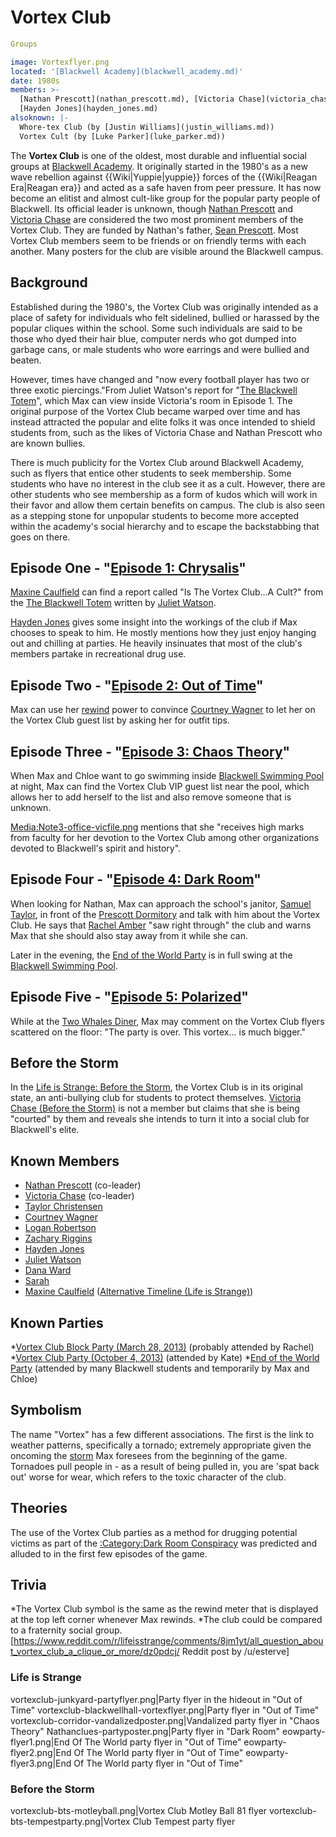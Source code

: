 #  Vortex Club 

```yaml
Groups

image: Vortexflyer.png
located: '[Blackwell Academy](blackwell_academy.md)'
date: 1980s
members: >-
  [Nathan Prescott](nathan_prescott.md), [Victoria Chase](victoria_chase.md),
  [Hayden Jones](hayden_jones.md)
alsoknown: |-
  Whore-tex Club (by [Justin Williams](justin_williams.md))
  Vortex Cult (by [Luke Parker](luke_parker.md))
```

The **Vortex Club** is one of the oldest, most durable and influential social groups at [Blackwell Academy](blackwell_academy.md). It originally started in the 1980's as a new wave rebellion against {{Wiki|Yuppie|yuppie}} forces of the {{Wiki|Reagan Era|Reagan era}} and acted as a safe haven from peer pressure. It has now become an elitist and almost cult-like group for the popular party people of Blackwell. Its official leader is unknown, though [Nathan Prescott](nathan_prescott.md) and [Victoria Chase](victoria_chase.md) are considered the two most prominent members of the Vortex Club. They are funded by Nathan's father, [Sean Prescott](sean_prescott.md). Most Vortex Club members seem to be friends or on friendly terms with each another. Many posters for the club are visible around the Blackwell campus.

##  Background 
Established during the 1980's, the Vortex Club was originally intended as a place of safety for individuals who felt sidelined, bullied or harassed by the popular cliques within the school. Some such individuals are said to be those who dyed their hair blue, computer nerds who got dumped into garbage cans, or male students who wore earrings and were bullied and beaten.

However, times have changed and "now every football player has two or three exotic piercings."From Juliet Watson's report for "[The Blackwell Totem](the_blackwell_totem.md)", which Max can view inside Victoria's room in Episode 1. The original purpose of the Vortex Club became warped over time and has instead attracted the popular and elite folks it was once intended to shield students from, such as the likes of Victoria Chase and Nathan Prescott who are known bullies.

There is much publicity for the Vortex Club around Blackwell Academy, such as flyers that entice other students to seek membership. Some students who have no interest in the club see it as a cult. However, there are other students who see membership as a form of kudos which will work in their favor and allow them certain benefits on campus. The club is also seen as a stepping stone for unpopular students to become more accepted within the academy's social hierarchy and to escape the backstabbing that goes on there.

##  Episode One - "[Episode 1: Chrysalis](chrysalis.md)" 
[Maxine Caulfield](max_caulfield.md) can find a report called "Is The Vortex Club...A Cult?" from the [The Blackwell Totem](the_blackwell_totem.md) written by [Juliet Watson](juliet_watson.md).

[Hayden Jones](hayden_jones.md) gives some insight into the workings of the club if Max chooses to speak to him. He mostly mentions how they just enjoy hanging out and chilling at parties. He heavily insinuates that most of the club's members partake in recreational drug use.

##  Episode Two - "[Episode 2: Out of Time](out_of_time.md)" 
Max can use her [rewind](rewind.md) power to convince [Courtney Wagner](courtney_wagner.md) to let her on the Vortex Club guest list by asking her for outfit tips.

##  Episode Three - "[Episode 3: Chaos Theory](chaos_theory.md)" 
When Max and Chloe want to go swimming inside [Blackwell Swimming Pool](blackwell_s_swimming_pool.md) at night, Max can find the Vortex Club VIP guest list near the pool, which allows her to add herself to the list and also remove someone that is unknown.

[Media:Note3-office-vicfile.png](victoria_s_student_file.md) mentions that she "receives high marks from faculty for her devotion to the Vortex Club among other organizations devoted to Blackwell's spirit and history".

##  Episode Four - "[Episode 4: Dark Room](dark_room.md)" 
When looking for Nathan, Max can approach the school's janitor, [Samuel Taylor](samuel_taylor.md), in front of the [Prescott Dormitory](prescott_dormitory.md) and talk with him about the Vortex Club. He says that [Rachel Amber](rachel_amber.md) "saw right through" the club and warns Max that she should also stay away from it while she can.

Later in the evening, the [End of the World Party](end_of_the_world_party.md) is in full swing at the [Blackwell Swimming Pool](blackwell_swimming_pool.md).

##  Episode Five - "[Episode 5: Polarized](polarized.md)" 
While at the [Two Whales Diner](two_whales_diner.md), Max may comment on the Vortex Club flyers scattered on the floor: "The party is over. This vortex... is much bigger."

##  Before the Storm 
In the [Life is Strange: Before the Storm](prequel.md), the Vortex Club is in its original state, an anti-bullying club for students to protect themselves. [Victoria Chase (Before the Storm)](victoria.md) is not a member but claims that she is being "courted" by them and reveals she intends to turn it into a social club for Blackwell's elite.

##  Known Members 
* [Nathan Prescott](nathan_prescott.md) (co-leader)
* [Victoria Chase](victoria_chase.md) (co-leader)
* [Taylor Christensen](taylor_christensen.md)
* [Courtney Wagner](courtney_wagner.md)
* [Logan Robertson](logan_robertson.md)
* [Zachary Riggins](zachary_riggins.md)
* [Hayden Jones](hayden_jones.md)
* [Juliet Watson](juliet_watson.md)
* [Dana Ward](dana_ward.md)
* [Sarah](sarah.md)
* [Maxine Caulfield](maxine_caulfield.md) ([Alternative Timeline (Life is Strange)](alternative_timeline.md))

##  Known Parties 
*[Vortex Club Block Party (March 28, 2013)](vortex_club_block_party__march_28__2013_.md) (probably attended by Rachel)
*[Vortex Club Party (October 4, 2013)](vortex_club_party__october_4__2013_.md) (attended by Kate)
*[End of the World Party](end_of_the_world_party.md) (attended by many Blackwell students and temporarily by Max and Chloe)

##  Symbolism 
The name "Vortex" has a few different associations. The first is the link to weather patterns, specifically a tornado; extremely appropriate given the oncoming the [storm](storm.md) Max foresees from the beginning of the game. Tornadoes pull people in - as a result of being pulled in, you are 'spat back out' worse for wear, which refers to the toxic character of the club.

##  Theories 
The use of the Vortex Club parties as a method for drugging potential victims as part of the [:Category:Dark Room Conspiracy](dark_room_conspiracy.md) was predicted and alluded to in the first few episodes of the game.

##  Trivia 
*The Vortex Club symbol is the same as the rewind meter that is displayed at the top left corner whenever Max rewinds.
*The club could be compared to a fraternity social group.[https://www.reddit.com/r/lifeisstrange/comments/8jm1yt/all_question_about_vortex_club_a_clique_or_more/dz0pdcj/ Reddit post by /u/esterve]

###  Life is Strange 

vortexclub-junkyard-partyflyer.png|Party flyer in the hideout in "Out of Time"
vortexclub-blackwellhall-vortexflyer.png|Party flyer in "Out of Time"
vortexclub-corridor-vandalizedposter.png|Vandalized party flyer in "Chaos Theory"
Nathanclues-partyposter.png|Party flyer in "Dark Room"
eowparty-flyer1.png|End Of The World party flyer in "Out of Time"
eowparty-flyer2.png|End Of The World party flyer in "Out of Time"
eowparty-flyer3.png|End Of The World party flyer in "Out of Time"

###  Before the Storm 

vortexclub-bts-motleyball.png|Vortex Club Motley Ball 81 flyer
vortexclub-bts-tempestparty.png|Vortex Club Tempest party flyer 

